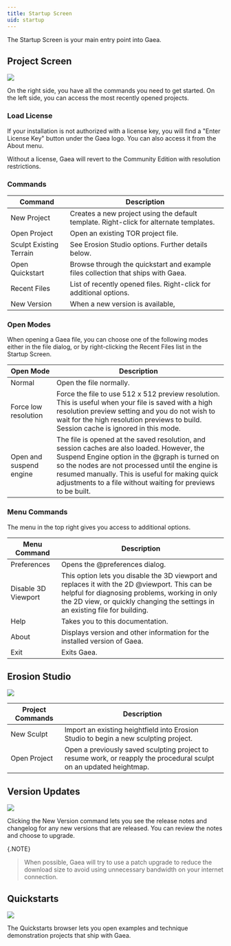 ```yaml
---
title: Startup Screen
uid: startup
---
```


The Startup Screen is your main entry point into Gaea.

## Project Screen

![](/images/ui/start0.webp)

On the right side, you have all the commands you need to get started. On the left side, you can access the most recently opened projects.

### Load License

If your installation is not authorized with a license key, you will find a "Enter License Key" button under the Gaea logo. You can also access it from the About menu.

Without a license, Gaea will revert to the Community Edition with resolution restrictions.

### Commands

| Command                 | Description                                                                            |
| ----------------------- | -------------------------------------------------------------------------------------- |
| New Project             | Creates a new project using the default template. Right-click for alternate templates. |
| Open Project            | Open an existing TOR project file.                                                     |
| Sculpt Existing Terrain | See Erosion Studio options. Further details below.                                     |
| Open Quickstart         | Browse through the quickstart and example files collection that ships with Gaea.       |
| Recent Files            | List of recently opened files. Right-click for additional options.                     |
| New Version | When a new version is available,  |

### Open Modes

When opening a Gaea file, you can choose one of the following modes either in the file dialog, or by right-clicking the Recent Files list in the Startup Screen.

| Open Mode               | Description                                                                                                                                                                                                                                                                                                        |
| ----------------------- | ------------------------------------------------------------------------------------------------------------------------------------------------------------------------------------------------------------------------------------------------------------------------------------------------------------------ |
| Normal                  | Open the file normally.                                                                                                                                                                                                                                                                                            |
| Force low resolution    | Force the file to use 512 x 512 preview resolution. This is useful when your file is saved with a high resolution preview setting and you do not wish to wait for the high resolution previews to build. Session cache is ignored in this mode.                                                                    |
| Open and suspend engine | The file is opened at the saved resolution, and session caches are also loaded. However, the Suspend Engine option in the @graph is turned on so the nodes are not processed until the engine is resumed manually. This is useful for making quick adjustments to a file without waiting for previews to be built. |


### Menu Commands

The menu in the top right gives you access to additional options.

| Menu Command        | Description                                                                                                                                                                                                                      |
| ------------------- | -------------------------------------------------------------------------------------------------------------------------------------------------------------------------------------------------------------------------------- |
| Preferences         | Opens the @preferences dialog.                                                                                                                                                                                                   |
| Disable 3D Viewport | This option lets you disable the 3D viewport and replaces it with the 2D @viewport. This can be helpful for diagnosing problems, working in only the 2D view, or quickly changing the settings in an existing file for building. |
| Help                | Takes you to this documentation.                                                                                                                                                                                                 |
| About               | Displays version and other information for the installed version of Gaea.                                                                                                                                                        |
| Exit                | Exits Gaea.                                                                                                                                                                                                                      |

## Erosion Studio

![](/images/ui/start1.webp)

| Project Commands | Description                                                                                                         |
| ---------------- | ------------------------------------------------------------------------------------------------------------------- |
| New Sculpt       | Import an existing heightfield into Erosion Studio to begin a new sculpting project.                                |
| Open Project     | Open a previously saved sculpting project to resume work, or reapply the procedural sculpt on an updated heightmap. |


## Version Updates

![](/images/ui/start2.webp)

Clicking the New Version command lets you see the release notes and changelog for any new versions that are released. You can review the notes and choose to upgrade.

{.NOTE}
> When possible, Gaea will try to use a patch upgrade to reduce the download size to avoid using unnecessary bandwidth on your internet connection.


## Quickstarts

![](/images/ui/start3.webp)

The Quickstarts browser lets you open examples and technique demonstration projects that ship with Gaea.